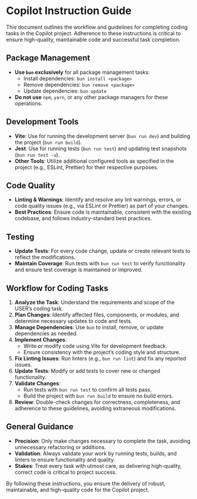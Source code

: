 # Copilot Instruction Guide

This document outlines the workflow and guidelines for completing coding tasks in the Copilot project. Adherence to these instructions is critical to ensure high-quality, maintainable code and successful task completion.

## Package Management

- **Use `bun` exclusively** for all package management tasks:
  - Install dependencies: `bun install <package>`
  - Remove dependencies: `bun remove <package>`
  - Update dependencies: `bun update`
- **Do not use** `npm`, `yarn`, or any other package managers for these operations.

## Development Tools

- **Vite**: Use for running the development server (`bun run dev`) and building the project (`bun run build`).
- **Jest**: Use for running tests (`bun run test`) and updating test snapshots (`bun run test -u`).
- **Other Tools**: Utilize additional configured tools as specified in the project (e.g., ESLint, Prettier) for their respective purposes.

## Code Quality

- **Linting & Warnings**: Identify and resolve any lint warnings, errors, or code quality issues (e.g., via ESLint or Prettier) as part of your changes.
- **Best Practices**: Ensure code is maintainable, consistent with the existing codebase, and follows industry-standard best practices.

## Testing

- **Update Tests**: For every code change, update or create relevant tests to reflect the modifications.
- **Maintain Coverage**: Run tests with `bun run test` to verify functionality and ensure test coverage is maintained or improved.

## Workflow for Coding Tasks

1. **Analyze the Task**: Understand the requirements and scope of the USER’s coding task.
2. **Plan Changes**: Identify affected files, components, or modules, and determine necessary updates to code and tests.
3. **Manage Dependencies**: Use `bun` to install, remove, or update dependencies as needed.
4. **Implement Changes**:
   - Write or modify code using Vite for development feedback.
   - Ensure consistency with the project’s coding style and structure.
5. **Fix Linting Issues**: Run linters (e.g., `bun run lint`) and fix any reported issues.
6. **Update Tests**: Modify or add tests to cover new or changed functionality.
7. **Validate Changes**:
   - Run tests with `bun run test` to confirm all tests pass.
   - Build the project with `bun run build` to ensure no build errors.
8. **Review**: Double-check changes for correctness, completeness, and adherence to these guidelines, avoiding extraneous modifications.

## General Guidance

- **Precision**: Only make changes necessary to complete the task, avoiding unnecessary refactoring or additions.
- **Validation**: Always validate your work by running tests, builds, and linters to ensure functionality and quality.
- **Stakes**: Treat every task with utmost care, as delivering high-quality, correct code is critical to project success.

By following these instructions, you ensure the delivery of robust, maintainable, and high-quality code for the Copilot project.

